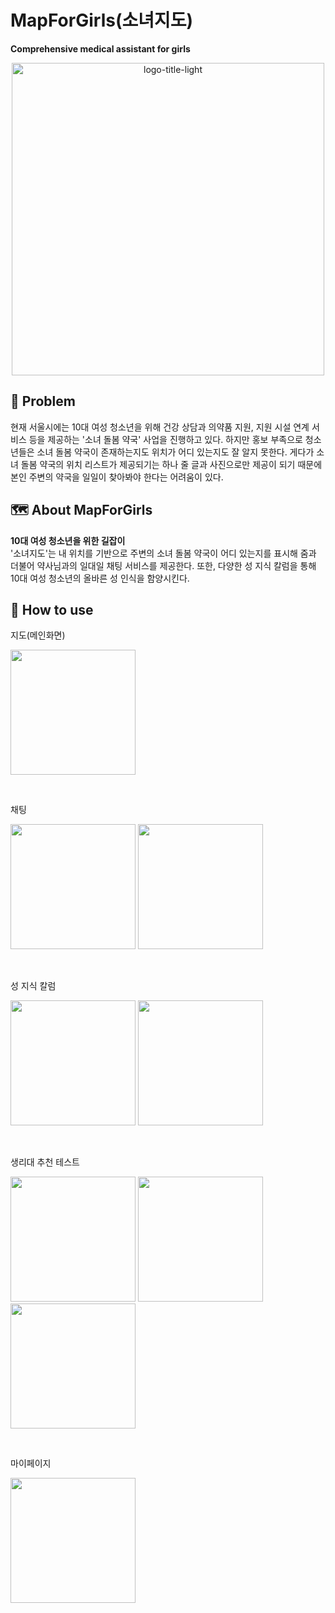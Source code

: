 # MapForGirls(소녀지도)
<b>Comprehensive medical assistant for girls</b><br>
<p align="center"><img width="500" alt="logo-title-light" src="https://github.com/Hyobeen-Park/MapForGirls/assets/68230434/e319c4b0-1d4d-4dbd-961d-b5b36315849f"></p>

## 💭 Problem
현재 서울시에는 10대 여성 청소년을 위해 건강 상담과 의약품 지원, 지원 시설 연계 서비스 등을 제공하는 '소녀 돌봄 약국' 사업을 진행하고 있다. 하지만 홍보 부족으로 청소년들은 소녀 돌봄 약국이 존재하는지도 위치가 어디 있는지도 잘 알지 못한다. 게다가 소녀 돌봄 약국의 위치 리스트가 제공되기는 하나 줄 글과 사진으로만 제공이 되기 때문에 본인 주변의 약국을 일일이 찾아봐야 한다는 어려움이 있다.

## 🗺️ About MapForGirls
<b>10대 여성 청소년을 위한 길잡이</b><br>
'소녀지도'는 내 위치를 기반으로 주변의 소녀 돌봄 약국이 어디 있는지를 표시해 줌과 더불어 약사님과의 일대일 채팅 서비스를 제공한다. 또한, 다양한 성 지식 칼럼을 통해 10대 여성 청소년의 올바른 성 인식을 함양시킨다.

## 📱 How to use
<p>지도(메인화면)</p>
<p><img width="200" src="https://github.com/Hyobeen-Park/MapForGirls/assets/68230434/d5369aaf-ea9c-4ac0-b721-a7e2d47e96fb"/></p>
<br>
<p>채팅</p>
<p><img width="200" src="https://github.com/Hyobeen-Park/MapForGirls/assets/68230434/4eba97c5-5883-41c7-bd00-d8784d6de750"/>
<img width="200" src="https://github.com/Hyobeen-Park/MapForGirls/assets/68230434/609a463b-7f98-4c3f-81a6-30a4efe7916c"/></p>
<br>
<p>성 지식 칼럼</p>
<p><img width="200" src="https://github.com/Hyobeen-Park/MapForGirls/assets/68230434/cdb5dec6-71b2-401d-a21e-d951034d8b89"/>
<img width="200" src="https://github.com/Hyobeen-Park/MapForGirls/assets/68230434/2c16036b-e228-49e4-ae55-950f0ca197bb"/></p>
<br>
<p>생리대 추천 테스트</p>
<p><img width="200" src="https://github.com/Hyobeen-Park/MapForGirls/assets/68230434/cc12d8cb-f792-4eea-9350-a8d192e8f1b7"/>
<img width="200" src="https://github.com/Hyobeen-Park/MapForGirls/assets/68230434/f3c57dee-f0e2-4459-906b-2d099a73cfe2"/>
<img width="200" src="https://github.com/Hyobeen-Park/MapForGirls/assets/68230434/079b99fd-41b1-44ca-b107-dbccb7daabb0"/></p>
<br>
<p>마이페이지</p>
<img width="200" src="https://github.com/Hyobeen-Park/MapForGirls/assets/68230434/5996e148-2e6a-4fbb-909c-98eb50cd359e"/>
